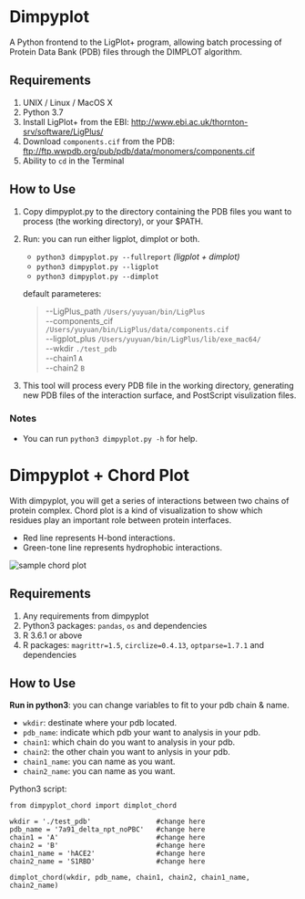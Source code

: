 # Dimpyplot
A Python frontend to the LigPlot+ program, allowing batch processing of Protein Data Bank (PDB) files through the DIMPLOT algorithm.

## Requirements
1. UNIX / Linux / MacOS X
2. Python 3.7
3. Install LigPlot+ from the EBI: http://www.ebi.ac.uk/thornton-srv/software/LigPlus/
4. Download `components.cif` from the PDB: ftp://ftp.wwpdb.org/pub/pdb/data/monomers/components.cif  
5. Ability to `cd` in the Terminal  

## How to Use
1. Copy dimpyplot.py to the directory containing the PDB files you want to process (the working directory), or your $PATH.
2. Run: you can run either ligplot, dimplot or both.  
    * `python3 dimpyplot.py --fullreport` *(ligplot + dimplot)* 
    * `python3 dimpyplot.py --ligplot`  
    * `python3 dimpyplot.py --dimplot`  

    default parameteres:
    > --LigPlus_path `/Users/yuyuan/bin/LigPlus`  
    > --components_cif `/Users/yuyuan/bin/LigPlus/data/components.cif`   
    > --ligplot_plus `/Users/yuyuan/bin/LigPlus/lib/exe_mac64/`   
    > --wkdir `./test_pdb`   
    > --chain1 `A`  
    > --chain2 `B`

3. This tool will process every PDB file in the working directory, generating new PDB files of the interaction surface, and PostScript visulization files.
### Notes
* You can run `python3 dimpyplot.py -h` for help.  

# Dimpyplot + Chord Plot
With dimpyplot, you will get a series of interactions between two chains of protein complex. Chord plot is a kind of visualization to show which residues play an important role between protein interfaces.  
* Red line represents H-bond interactions.  
* Green-tone line represents hydrophobic interactions.  

![sample chord plot](https://github.com/yuyuan871111/dimpyplot_chordplot/blob/master/sample_results/interaction_chord.png)

## Requirements
1. Any requirements from dimpyplot  
2. Python3 packages: `pandas`, `os` and dependencies  
3. R 3.6.1 or above  
4. R packages: `magrittr=1.5`, `circlize=0.4.13`, `optparse=1.7.1` and dependencies  

## How to Use
**Run in python3**: you can change variables to fit to your pdb chain & name.  
* `wkdir`: destinate where your pdb located.  
* `pdb_name`: indicate which pdb your want to analysis in your pdb.
* `chain1`: which chain do you want to analysis in your pdb.
* `chain2`: the other chain you want to anlysis in your pdb.
* `chain1_name`: you can name as you want.
* `chain2_name`: you can name as you want.

Python3 script:
```
from dimpyplot_chord import dimplot_chord

wkdir = './test_pdb'                #change here
pdb_name = '7a91_delta_npt_noPBC'   #change here
chain1 = 'A'                        #change here
chain2 = 'B'                        #change here
chain1_name = 'hACE2'               #change here
chain2_name = 'S1RBD'               #change here

dimplot_chord(wkdir, pdb_name, chain1, chain2, chain1_name, chain2_name)
```

